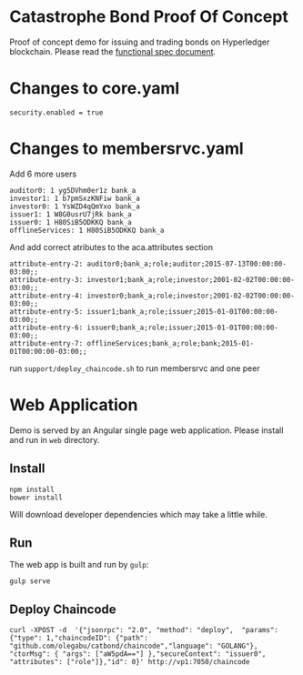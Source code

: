 # Catastrophe Bond Proof Of Concept
Proof of concept demo for issuing and trading bonds on Hyperledger blockchain.
Please read the [functional spec document](docs/catbond.md).

# Changes to core.yaml 

    security.enabled = true

# Changes to membersrvc.yaml 
Add 6 more users

    auditor0: 1 yg5DVhm0er1z bank_a  
    investor1: 1 b7pmSxzKNFiw bank_a 
    investor0: 1 YsWZD4qQmYxo bank_a 
    issuer1: 1 W8G0usrU7jRk bank_a   
    issuer0: 1 H80SiB5ODKKQ bank_a
    offlineServices: 1 H80SiB5ODKKQ bank_a


And add correct atributes to the aca.attributes section

    attribute-entry-2: auditor0;bank_a;role;auditor;2015-07-13T00:00:00-03:00;;
    attribute-entry-3: investor1;bank_a;role;investor;2001-02-02T00:00:00-03:00;;
    attribute-entry-4: investor0;bank_a;role;investor;2001-02-02T00:00:00-03:00;;
    attribute-entry-5: issuer1;bank_a;role;issuer;2015-01-01T00:00:00-03:00;;
    attribute-entry-6: issuer0;bank_a;role;issuer;2015-01-01T00:00:00-03:00;;
    attribute-entry-7: offlineServices;bank_a;role;bank;2015-01-01T00:00:00-03:00;;

run `support/deploy_chaincode.sh` to run membersrvc and one peer


# Web Application
Demo is served by an Angular single page web application. Please install and run in `web` directory.

## Install
```
npm install
bower install
```
Will download developer dependencies which may take a little while.

## Run
The web app is built and run by `gulp`:

```
gulp serve
```

## Deploy Chaincode

    curl -XPOST -d  '{"jsonrpc": "2.0", "method": "deploy",  "params": {"type": 1,"chaincodeID": {"path": "github.com/olegabu/catbond/chaincode","language": "GOLANG"}, "ctorMsg": { "args": ["aW5pdA=="] },"secureContext": "issuer0", "attributes": ["role"]},"id": 0}' http://vp1:7050/chaincode